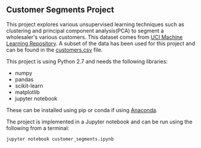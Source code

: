 ## Customer Segments Project

This project explores various unsupervised learning techniques such as clustering and principal component analysis(PCA) to segment a wholesaler's various customers. This dataset comes from [UCI Machine Learning Repository](https://archive.ics.uci.edu/ml/datasets/Wholesale+customers). A subset of the data has been used for this project and can be found in the [customers.csv](./customers.csv) file.

This project is using Python 2.7 and needs the following libraries:

* numpy
* pandas
* scikit-learn
* matplotlib
* jupyter notebook

These can be installed using pip or conda if using [Anaconda](https://www.continuum.io/downloads).

The project is implemented in a Jupyter notebook and can be run using the following from a terminal:

```jupyter notebook customer_segments.ipynb```
